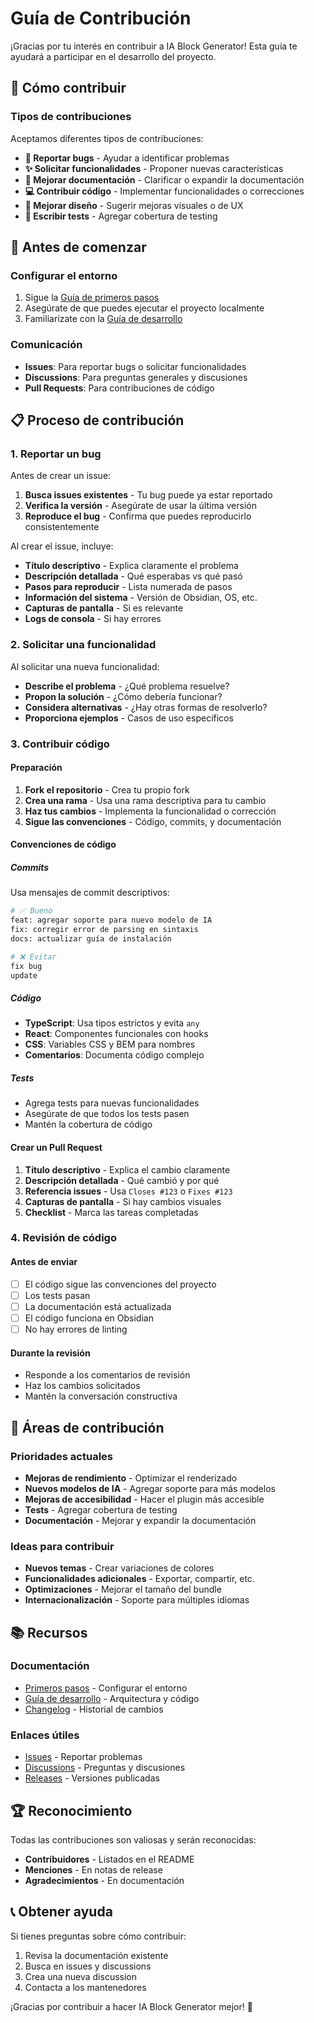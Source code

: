 # Guía de Contribución

¡Gracias por tu interés en contribuir a IA Block Generator! Esta guía te ayudará a participar en el desarrollo del proyecto.

## 🤝 Cómo contribuir

### Tipos de contribuciones

Aceptamos diferentes tipos de contribuciones:

- **🐛 Reportar bugs** - Ayudar a identificar problemas
- **✨ Solicitar funcionalidades** - Proponer nuevas características
- **📝 Mejorar documentación** - Clarificar o expandir la documentación
- **💻 Contribuir código** - Implementar funcionalidades o correcciones
- **🎨 Mejorar diseño** - Sugerir mejoras visuales o de UX
- **🧪 Escribir tests** - Agregar cobertura de testing

## 🚀 Antes de comenzar

### Configurar el entorno

1. Sigue la [Guía de primeros pasos](GETTING_STARTED.md)
2. Asegúrate de que puedes ejecutar el proyecto localmente
3. Familiarízate con la [Guía de desarrollo](DEVELOPMENT.md)

### Comunicación

- **Issues**: Para reportar bugs o solicitar funcionalidades
- **Discussions**: Para preguntas generales y discusiones
- **Pull Requests**: Para contribuciones de código

## 📋 Proceso de contribución

### 1. Reportar un bug

Antes de crear un issue:

1. **Busca issues existentes** - Tu bug puede ya estar reportado
2. **Verifica la versión** - Asegúrate de usar la última versión
3. **Reproduce el bug** - Confirma que puedes reproducirlo consistentemente

Al crear el issue, incluye:

- **Título descriptivo** - Explica claramente el problema
- **Descripción detallada** - Qué esperabas vs qué pasó
- **Pasos para reproducir** - Lista numerada de pasos
- **Información del sistema** - Versión de Obsidian, OS, etc.
- **Capturas de pantalla** - Si es relevante
- **Logs de consola** - Si hay errores

### 2. Solicitar una funcionalidad

Al solicitar una nueva funcionalidad:

- **Describe el problema** - ¿Qué problema resuelve?
- **Propon la solución** - ¿Cómo debería funcionar?
- **Considera alternativas** - ¿Hay otras formas de resolverlo?
- **Proporciona ejemplos** - Casos de uso específicos

### 3. Contribuir código

#### Preparación

1. **Fork el repositorio** - Crea tu propio fork
2. **Crea una rama** - Usa una rama descriptiva para tu cambio
3. **Haz tus cambios** - Implementa la funcionalidad o corrección
4. **Sigue las convenciones** - Código, commits, y documentación

#### Convenciones de código

##### Commits

Usa mensajes de commit descriptivos:

```bash
# ✅ Bueno
feat: agregar soporte para nuevo modelo de IA
fix: corregir error de parsing en sintaxis
docs: actualizar guía de instalación

# ❌ Evitar
fix bug
update
```

##### Código

- **TypeScript**: Usa tipos estrictos y evita `any`
- **React**: Componentes funcionales con hooks
- **CSS**: Variables CSS y BEM para nombres
- **Comentarios**: Documenta código complejo

##### Tests

- Agrega tests para nuevas funcionalidades
- Asegúrate de que todos los tests pasen
- Mantén la cobertura de código

#### Crear un Pull Request

1. **Título descriptivo** - Explica el cambio claramente
2. **Descripción detallada** - Qué cambió y por qué
3. **Referencia issues** - Usa `Closes #123` o `Fixes #123`
4. **Capturas de pantalla** - Si hay cambios visuales
5. **Checklist** - Marca las tareas completadas

### 4. Revisión de código

#### Antes de enviar

- [ ] El código sigue las convenciones del proyecto
- [ ] Los tests pasan
- [ ] La documentación está actualizada
- [ ] El código funciona en Obsidian
- [ ] No hay errores de linting

#### Durante la revisión

- Responde a los comentarios de revisión
- Haz los cambios solicitados
- Mantén la conversación constructiva

## 🎯 Áreas de contribución

### Prioridades actuales

- **Mejoras de rendimiento** - Optimizar el renderizado
- **Nuevos modelos de IA** - Agregar soporte para más modelos
- **Mejoras de accesibilidad** - Hacer el plugin más accesible
- **Tests** - Agregar cobertura de testing
- **Documentación** - Mejorar y expandir la documentación

### Ideas para contribuir

- **Nuevos temas** - Crear variaciones de colores
- **Funcionalidades adicionales** - Exportar, compartir, etc.
- **Optimizaciones** - Mejorar el tamaño del bundle
- **Internacionalización** - Soporte para múltiples idiomas

## 📚 Recursos

### Documentación

- [Primeros pasos](GETTING_STARTED.md) - Configurar el entorno
- [Guía de desarrollo](DEVELOPMENT.md) - Arquitectura y código
- [Changelog](CHANGELOG.md) - Historial de cambios

### Enlaces útiles

- [Issues](https://github.com/ralf52/Ia-Block/issues) - Reportar problemas
- [Discussions](https://github.com/ralf52/Ia-Block/discussions) - Preguntas y discusiones
- [Releases](https://github.com/ralf52/Ia-Block/releases) - Versiones publicadas

## 🏆 Reconocimiento

Todas las contribuciones son valiosas y serán reconocidas:

- **Contribuidores** - Listados en el README
- **Menciones** - En notas de release
- **Agradecimientos** - En documentación

## 📞 Obtener ayuda

Si tienes preguntas sobre cómo contribuir:

1. Revisa la documentación existente
2. Busca en issues y discussions
3. Crea una nueva discussion
4. Contacta a los mantenedores

¡Gracias por contribuir a hacer IA Block Generator mejor! 🚀 